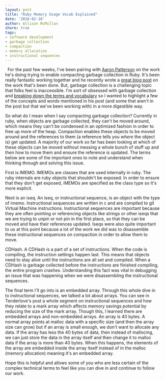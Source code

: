 ```yaml
---
layout: post
title: "Ruby Memory Usage Vocab Explained"
date: '2018-02-18'
author: Allison McMillan
share: true
tags:
- software development
- garbage collection
- compaction
- memory allocation
- instructional sequences
---
```


 
For the past few weeks, I've been pairing with [Aaron Patterson](https://twitter.com/tenderlove) on the work he's doing trying to enable compacting garbage collection in Ruby. It's been really fantastic working together and he recently wrote a [great blog post](https://tenderlovemaking.com/2018/01/23/reducing-memory-usage-in-ruby.html) on the work that's been done. But, garbage collection is a challenging topic that folks feel is inaccessible. I'm sort of obsessed with garbage collection and [breaking down the terms and vocabulary](https://www.youtube.com/watch?v=PzSvAbceTVE) so I wanted to highlight a few of the concepts and words mentioned in his post (and some that aren't in the post but that we've been working with) in a more digestible way.

So what do I mean when I say compacting garbage collection? Currently in ruby, when objects are garbage collected, they can't be moved around, which means they can't be condensed in an optimized fashion in order to free up more of the heap. Compaction enables these objects to be moved around and the references to them (a reference tells you *where* the object is) get updated. A majority of our work so far has been looking at which of these objects can be moved without messing a whole bunch of stuff up and then how to move them and ensure the reference is updated. The terms below are some of the important ones to note and understand when thinking through and solving this issue.

First is IMEMO. IMEMOs are classes that are used internally in ruby. The ruby internals are ruby objects that shouldn't be exposed. In order to ensure that they don't get exposed, iMEMOs are specified as the class type so it's more explicit.

Next is an iseq. An iseq, or instructional sequence, is an object with the type of imemo. Instructional sequences are written in c and are compiled to git Virtual Machine instructions. Instructional sequences are important because they are often pointing or referencing objects like strings or other iseqs that we are trying to unpin or not pin in the first place, so that they can be moved and have their references updated. Iseqs were also quite important to us at this point because a lot of the work we did was to disassemble these instructional sequences on compaction in order to allow them to move.

CDHash. A CDHash is a part of a set of instructions. When the code is compiling, the instruction settings happen last. This means that objects need to stay alive until the instructions are all set and compiled. When a CDHash is garbage collected before the instructions are finished compiling, the entire program crashes. Understanding this fact was vital in debugging an issue that was happening when we were disassembling the instructional sequences.

The final term I'll go into is an embedded array. Through this whole dive in to instructional sequences, we talked a lot about arrays. You can see in Tenderlove's post a whole segment on instructional sequences and how they relate to a mark array which affects memory savings potential by reducing the size of the mark array. Though this, I learned there are embedded arrays and non-embedded arrays. An array is 40 bytes. A normal array points at malloc data with a specific size (and then the array size can grow) but if an array is small enough, we don't want to  allocate any data. If the array has less the 40 bytes of data, then instead of mallocing, we can just store the data in the array itself and then change it to malloc data if the array is more than 40 bytes. When this happens, the elements of the array are embedded inside the array itself instead of in the malloc (memory allocation) meaning it's an embedded array.

Hope this is helpful and allows some of you who are less certain of the complex technical terms to feel like you can dive in and continue to follow our work.
